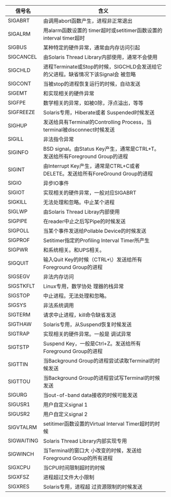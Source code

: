 | 信号名 | 含义 |
| --- | --- |
| SIGABRT | 由调用abort函数产生，进程非正常退出 |
| SIGALRM | 用alarm函数设置的 timer超时或setitimer函数设置的interval timer超时 |
| SIGBUS | 某种特定的硬件异常，通常由内存访问引起 |
| SIGCANCEL | 由Solaris Thread Library内部使用，通常不会使用 |
| SIGCHLD | 进程Terminate或Stop的时候，SIGCHLD会发送给它的父进程。缺省情况下该Signal会 被忽略 |
| SIGCONT | 当被stop的进程恢复运行的时候，自动发送 |
| SIGEMT | 和实现相关的硬件异常 |
| SIGFPE | 数学相关的异常，如被0除，浮点溢出，等等 |
| SIGFREEZE | Solaris专用，Hiberate或者 Suspended时候发送 |
| SIGHUP | 发送给具有Terminal的Controlling Process，当terminal被disconnect时候发送 |
| SIGILL | 非法指令异常 |
| SIGINFO | BSD signal。由Status Key产生，通常是CTRL+T。发送给所有Foreground Group的进程 |
| SIGINT | 由Interrupt Key产生，通常是CTRL+C或者DELETE。发送给所有ForeGround Group的进程 |
| SIGIO | 异步IO事件 |
| SIGIOT | 实现相关的硬件异常，一般对应SIGABRT |
| SIGKILL | 无法处理和忽略。中止某个进程 |
| SIGLWP | 由Solaris Thread Libray内部使用 |
| SIGPIPE | 在reader中止之后写Pipe的时候发送 |
| SIGPOLL | 当某个事件发送给Pollable Device的时候发送 |
| SIGPROF | Setitimer指定的Profiling Interval Timer所产生 |
| SIGPWR | 和系统相关。和UPS相关。 |
| SIGQUIT | 输入Quit Key的时候（CTRL+\\）发送给所有Foreground Group的进程 |
| SIGSEGV | 非法内存访问 |
| SIGSTKFLT | Linux专用，数学协处 理器的栈异常 |
| SIGSTOP | 中止进程。无法处理和忽略。 |
| SIGSYS | 非法系统调用 |
| SIGTERM | 请求中止进程，kill命令缺省发送 |
| SIGTHAW | Solaris专用，从Suspend恢复时候发送 |
| SIGTRAP | 实现相关的硬件异常。一般是 调试异常 |
| SIGTSTP | Suspend Key，一般是Ctrl+Z。发送给所有Foreground Group的进程 |
| SIGTTIN | 当Background Group的进程尝试读取Terminal的时候发送 |
| SIGTTOU | 当Background Group的进程尝试写Terminal的时候发送 |
| SIGURG | 当out-of-band data接收的时候可能发送 |
| SIGUSR1 | 用户自定义signal 1 |
| SIGUSR2 | 用户自定义signal 2 |
| SIGVTALRM | setitimer函数设置的Virtual Interval Timer超时的时候 |
| SIGWAITING | Solaris Thread Library内部实现专用 |
| SIGWINCH | 当Terminal的窗口大 小改变的时候，发送给Foreground Group的所有进程 |
| SIGXCPU | 当CPU时间限制超时的时候 |
| SIGXFSZ | 进程超过文件大小限制 |
| SIGXRES | Solaris专用，进程超 过资源限制的时候发送 |

